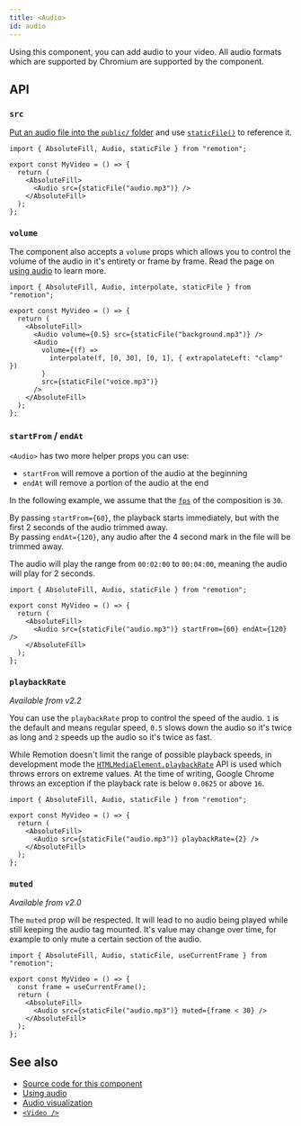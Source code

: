 ```yaml
---
title: <Audio>
id: audio
---
```


Using this component, you can add audio to your video. All audio formats which are supported by Chromium are supported by the component.

## API

### `src`

[Put an audio file into the `public/` folder](/docs/assets) and use [`staticFile()`](/docs/staticfile) to reference it.

```tsx twoslash
import { AbsoluteFill, Audio, staticFile } from "remotion";

export const MyVideo = () => {
  return (
    <AbsoluteFill>
      <Audio src={staticFile("audio.mp3")} />
    </AbsoluteFill>
  );
};
```

### `volume`

The component also accepts a `volume` props which allows you to control the volume of the audio in it's entirety or frame by frame. Read the page on [using audio](/docs/using-audio) to learn more.

```tsx twoslash
import { AbsoluteFill, Audio, interpolate, staticFile } from "remotion";

export const MyVideo = () => {
  return (
    <AbsoluteFill>
      <Audio volume={0.5} src={staticFile("background.mp3")} />
      <Audio
        volume={(f) =>
          interpolate(f, [0, 30], [0, 1], { extrapolateLeft: "clamp" })
        }
        src={staticFile("voice.mp3")}
      />
    </AbsoluteFill>
  );
};
```

### `startFrom` / `endAt`

`<Audio>` has two more helper props you can use:

- `startFrom` will remove a portion of the audio at the beginning
- `endAt` will remove a portion of the audio at the end

In the following example, we assume that the [`fps`](/docs/composition#fps) of the composition is `30`.

By passing `startFrom={60}`, the playback starts immediately, but with the first 2 seconds of the audio trimmed away.  
By passing `endAt={120}`, any audio after the 4 second mark in the file will be trimmed away.

The audio will play the range from `00:02:00` to `00:04:00`, meaning the audio will play for 2 seconds.

```tsx twoslash
import { AbsoluteFill, Audio, staticFile } from "remotion";

export const MyVideo = () => {
  return (
    <AbsoluteFill>
      <Audio src={staticFile("audio.mp3")} startFrom={60} endAt={120} />
    </AbsoluteFill>
  );
};
```

### `playbackRate`

_Available from v2.2_

You can use the `playbackRate` prop to control the speed of the audio. `1` is the default and means regular speed, `0.5` slows down the audio so it's twice as long and `2` speeds up the audio so it's twice as fast.

While Remotion doesn't limit the range of possible playback speeds, in development mode the [`HTMLMediaElement.playbackRate`](https://developer.mozilla.org/en-US/docs/Web/API/HTMLMediaElement/playbackRate) API is used which throws errors on extreme values. At the time of writing, Google Chrome throws an exception if the playback rate is below `0.0625` or above `16`.

```tsx twoslash
import { AbsoluteFill, Audio, staticFile } from "remotion";

export const MyVideo = () => {
  return (
    <AbsoluteFill>
      <Audio src={staticFile("audio.mp3")} playbackRate={2} />
    </AbsoluteFill>
  );
};
```

### `muted`

_Available from v2.0_

The `muted` prop will be respected. It will lead to no audio being played while still keeping the audio tag mounted. It's value may change over time, for example to only mute a certain section of the audio.

```tsx twoslash
import { AbsoluteFill, Audio, staticFile, useCurrentFrame } from "remotion";

export const MyVideo = () => {
  const frame = useCurrentFrame();
  return (
    <AbsoluteFill>
      <Audio src={staticFile("audio.mp3")} muted={frame < 30} />
    </AbsoluteFill>
  );
};
```

## See also

- [Source code for this component](https://github.com/remotion-dev/remotion/blob/main/packages/core/src/audio/Audio.tsx)
- [Using audio](/docs/using-audio)
- [Audio visualization](/docs/audio-visualization)
- [`<Video />`](/docs/video)
